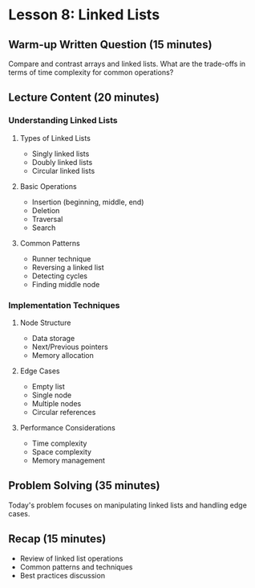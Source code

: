 # Lesson 8: Linked Lists

## Warm-up Written Question (15 minutes)
Compare and contrast arrays and linked lists. What are the trade-offs in terms of time complexity for common operations?

## Lecture Content (20 minutes)

### Understanding Linked Lists
1. Types of Linked Lists
   - Singly linked lists
   - Doubly linked lists
   - Circular linked lists

2. Basic Operations
   - Insertion (beginning, middle, end)
   - Deletion
   - Traversal
   - Search

3. Common Patterns
   - Runner technique
   - Reversing a linked list
   - Detecting cycles
   - Finding middle node

### Implementation Techniques
1. Node Structure
   - Data storage
   - Next/Previous pointers
   - Memory allocation

2. Edge Cases
   - Empty list
   - Single node
   - Multiple nodes
   - Circular references

3. Performance Considerations
   - Time complexity
   - Space complexity
   - Memory management

## Problem Solving (35 minutes)
Today's problem focuses on manipulating linked lists and handling edge cases.

## Recap (15 minutes)
- Review of linked list operations
- Common patterns and techniques
- Best practices discussion
